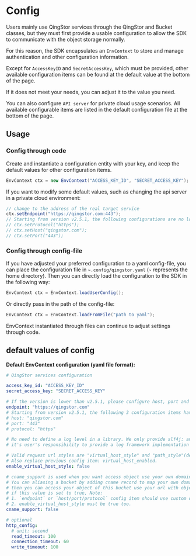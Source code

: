 # Config

Users mainly use QingStor services through the QingStor and Bucket classes, but they must first provide a usable
configuration to allow the SDK to communicate with the object storage normally.

For this reason, the SDK encapsulates an `EnvContext` to store and manage authentication and other configuration information.

Except for `AccessKeyID` and `SecretAccessKey`, which must be provided, other available configuration items
can be found at the default value at the bottom of the page.

If it does not meet your needs, you can adjust it to the value you need.

You can also configure `API server` for private cloud usage scenarios.
All available configurable items are listed in the default configuration file at the bottom of the page.

## Usage

### Config through code

Create and instantiate a configuration entity with your key, and keep the default values for other configuration items.

```java
EnvContext ctx = new EnvContext("ACCESS_KEY_ID", "SECRET_ACCESS_KEY");
```

If you want to modify some default values, such as changing the api server in a private cloud environment:

```java
// change to the address of the real target service
ctx.setEndpoint("https://qingstor.com:443");
// Starting from version v2.5.1, the following configurations are no longer recommended.
// ctx.setProtocol("https");
// ctx.setHost("qingstor.com");
// ctx.setPort("443");
```

### Config through config-file

If you have adjusted your preferred configuration to a yaml config-file,
you can place the configuration file in `~.config/qingstor.yaml` (`~` represents the home directory).
Then you can directly load the configuration to the SDK in the following way:

```java
EnvContext ctx = EnvContext.loadUserConfig();
```

Or directly pass in the path of the config-file:

```java
EnvContext ctx = EnvContext.loadFromFile("path to yaml");
```

EnvContext instantiated through files can continue to adjust settings through code.

## default values of config

**Default EnvContext configuration (yaml file format):**

```yaml
# QingStor services configuration

access_key_id: "ACCESS_KEY_ID"
secret_access_key: "SECRET_ACCESS_KEY"

# If the version is lower than v2.5.1, please configure host, port and protocol respectively.
endpoint: "https://qingstor.com"
# Starting from version v2.5.1, the following 3 configuration items have been replaced by endpoint.
# host: "qingstor.com"
# port: "443"
# protocol: "https"

# No need to define a log level in a library. We only provide slf4j: an common abstract layer of logging,
# it's user's responsibility to provide a log framework implementation in their application.

# Valid request url styles are "virtual_host_style" and "path_style"(default).
# Also replace previous config item: virtual_host_enabled.
enable_virtual_host_style: false

# cname_support is used when you want access object use your own domain.
# You can aliasing a bucket by adding cname record to map your own domain to some bucket of qingstor.
# then you can access your object of this bucket use your url with object path.
# if this value is set to true, Note:
# 1. `endpoint` or `host/port/protocol` config item should use custom domain instead;
# 2. enable_virtual_host_style must be true too.
cname_support: false

# optional
http_config:
  # unit: second
  read_timeout: 100
  connection_timeout: 60
  write_timeout: 100
```
